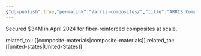 ```yaml
---
{"dg-publish":true,"permalink":"/arris-composites/","title":"ARRIS Composites"}
---
```



Secured $34M in April 2024 for fiber-reinforced composites at scale.

related_to:: [[composite-materials\|composite-materials]]
related_to:: [[united-states\|United-States]]
